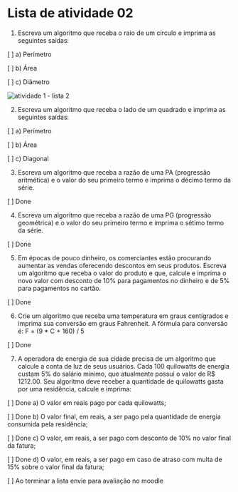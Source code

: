 # Lista de atividade 02

1. Escreva um algoritmo que receba o raio de um círculo e imprima as seguintes saídas:

[ ] a) Perímetro

[ ] b) Área

[ ] c) Diâmetro

![atividade 1 - lista 2 ](https://github.com/ifmscb-ads-turma-1229/primeiro-semestre/blob/main/doc/img/list-02-exer01.png)

2. Escreva um algoritmo que receba o lado de um quadrado e imprima as seguintes saídas:

[ ] a) Perímetro

[ ] b) Área

[ ] c) Diagonal

3. Escreva um algoritmo que receba a razão de uma PA (progressão aritmética) e o valor do seu primeiro termo e imprima o décimo termo da série.

[ ] Done

4. Escreva um algoritmo que receba a razão de uma PG (progressão geométrica) e o valor do seu primeiro termo e imprima o sétimo termo da série.

[ ] Done

5. Em épocas de pouco dinheiro, os comerciantes estão procurando aumentar as vendas oferecendo descontos em seus produtos. Escreva um algoritmo que receba o valor do produto e que, calcule e imprima o novo valor com desconto de 10% para pagamentos no dinheiro e de 5% para pagamentos no cartão.

[ ] Done

6. Crie um algoritmo que receba uma temperatura em graus centígrados e imprima sua conversão em graus Fahrenheit. A fórmula para conversão é: F = (9 \* C + 160) / 5

[ ] Done

7. A operadora de energia de sua cidade precisa de um algoritmo que calcule a conta de luz de seus usuários. Cada 100 quilowatts de energia custam 5% do salário mínimo, que atualmente possui o valor de R$ 1212.00. Seu algoritmo deve receber a quantidade de quilowatts gasta por uma residência, calcule e imprima:

[ ] Done a) O valor em reais pago por cada quilowatts;

[ ] Done b) O valor final, em reais, a ser pago pela quantidade de energia consumida pela residência;

[ ] Done c) O valor, em reais, a ser pago com desconto de 10% no valor final da fatura;

[ ] Done d) O valor, em reais, a ser pago em caso de atraso com multa de 15% sobre o valor final da fatura;

[ ] Ao terminar a lista envie para avaliação no moodle
